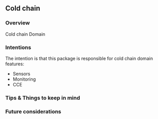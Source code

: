 ## Cold chain

### Overview

Cold chain Domain

### Intentions

The intention is that this package is responsible for cold chain domain features:

- Sensors
- Monitoring
- CCE

### Tips & Things to keep in mind

### Future considerations
